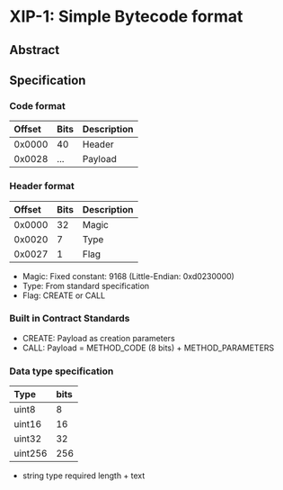 # XIP-1: Simple Bytecode format

## Abstract

## Specification

### Code format

|Offset|Bits|Description|
|:-----|:---|:---|
|0x0000|40|Header|
|0x0028|...|Payload|

### Header format

|Offset|Bits|Description|
|:-----|:---|:---|
|0x0000|32|Magic|
|0x0020|7|Type|
|0x0027|1|Flag|

* Magic: Fixed constant: 9168 (Little-Endian: 0xd0230000)
* Type: From standard specification
* Flag: CREATE or CALL

### Built in Contract Standards

* CREATE: Payload as creation parameters
* CALL: Payload = METHOD_CODE (8 bits) + METHOD_PARAMETERS

### Data type specification

|Type|bits|
|:---|:---|
|uint8|8|
|uint16|16|
|uint32|32|
|uint256|256|

* string type required length + text
